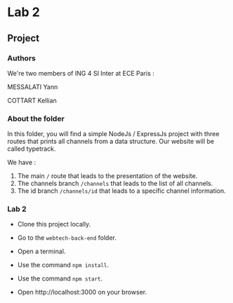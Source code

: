 # Lab 2

## Project

### Authors

We're two members of ING 4 SI Inter at ECE Paris : 

MESSALATI Yann

COTTART Kellian

### About the folder

In this folder, you will find a simple NodeJs / ExpressJs project with three routes that prints all channels from a data structure.
Our website will be called typetrack.

We have :

1. The main ```/``` route that leads to the presentation of the website.
2. The channels branch ```/channels``` that leads to the list of all channels.
3. The id branch ```/channels/id``` that leads to a specific channel information.

### Lab 2


* Clone this project locally.

* Go to the ```webtech-back-end``` folder. 

* Open a terminal.

* Use the command ```npm install```.

* Use the command ```npm start```.

* Open http://localhost:3000 on your browser.

